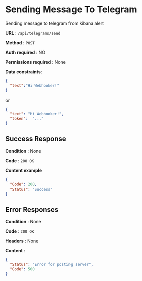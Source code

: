 # Sending Message To Telegram

Sending message to telegram from kibana alert

**URL** : `/api/telegrams/send`

**Method** : `POST`

**Auth required** : NO

**Permissions required** : None

**Data constraints**: 
```json
{
  "text":"Hi Webhooker!"
}
```
or
```json
{
  "text": "Hi Webhooker!",
  "token":  "..."
}
```
## Success Response

**Condition** : None

**Code** : `200 OK`

**Content example**

```json
{
  "Code": 200,
  "Status": "Success"
}
```

## Error Responses

**Condition** : None

**Code** : `200 OK`

**Headers** : None

**Content** : 

```json
{
  "Status": "Error for posting server",
  "Code": 500
}
```
